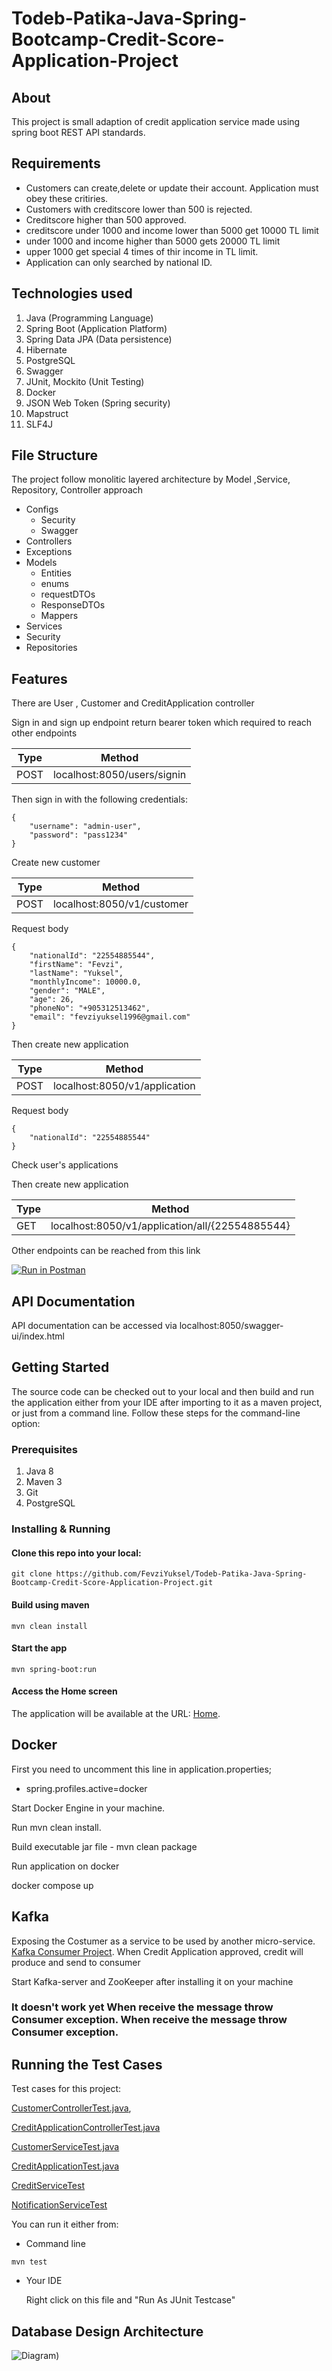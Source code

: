 # Todeb-Patika-Java-Spring-Bootcamp-Credit-Score-Application-Project
## About
This project is small adaption of credit application service made using spring boot REST API standards.

## Requirements
* Customers can create,delete or update their account.
Application must obey these critiries.
* Customers with creditscore lower than 500 is rejected.
* Creditscore higher than 500 approved.
* creditscore under 1000  and income lower than 5000 get 10000 TL limit
* under 1000 and income higher than 5000 gets 20000 TL limit
* upper 1000 get special 4 times of thir income in TL limit.
* Application can only searched by national ID.

## Technologies used

1. Java (Programming Language)
2. Spring Boot (Application Platform)
3. Spring Data JPA (Data persistence)
4. Hibernate
5. PostgreSQL
6. Swagger
7. JUnit, Mockito (Unit Testing)
8. Docker
9. JSON Web Token (Spring security)
10. Mapstruct
11. SLF4J

## File Structure

The project follow monolitic layered architecture by Model ,Service, Repository, Controller approach

* Configs
    * Security
    * Swagger
* Controllers
* Exceptions
* Models
    * Entities
    * enums
    * requestDTOs
    * ResponseDTOs
    * Mappers
* Services
* Security
* Repositories


## Features

There are User , Customer and CreditApplication controller

Sign in and sign up endpoint return bearer token which required to reach other endpoints

| Type | Method |
| ------ | ------ |
| POST | localhost:8050/users/signin |

Then sign in with the following credentials: 
```
{
    "username": "admin-user",
    "password": "pass1234"
}
```
Create new customer

| Type | Method |
| ------ | ------ |
| POST | localhost:8050/v1/customer |

Request body 
```
{
    "nationalId": "22554885544",
    "firstName": "Fevzi",
    "lastName": "Yuksel",
    "monthlyIncome": 10000.0,
    "gender": "MALE",
    "age": 26,
    "phoneNo": "+905312513462",
    "email": "fevziyuksel1996@gmail.com"
}
```
Then create new application

| Type | Method |
| ------ | ------ |
| POST | localhost:8050/v1/application |

Request body 
```
{
    "nationalId": "22554885544"
}
```
Check user's applications


Then create new application

| Type | Method |
| ------ | ------ |
| GET | localhost:8050/v1/application/all/{22554885544} |



Other endpoints can be reached from this link

[![Run in Postman](https://run.pstmn.io/button.svg)](https://app.getpostman.com/run-collection/8288169938a24bbadcec?action=collection%2Fimport)


## API Documentation

API documentation can be accessed via localhost:8050/swagger-ui/index.html

## Getting Started

The source code can be checked out to your local and then build and run the application either from your IDE after importing to it as a maven project, or just from a command line. Follow these steps for the command-line option:  

### Prerequisites
1. Java 8
2. Maven 3
3. Git
4. PostgreSQL


### Installing & Running

#### Clone this repo into your local: 
	
```
git clone https://github.com/FevziYuksel/Todeb-Patika-Java-Spring-Bootcamp-Credit-Score-Application-Project.git
```

####  Build using maven 
	
```
mvn clean install
```
	
#### Start the app
	
```
mvn spring-boot:run
```
	
#### Access the Home screen

The application will be available at the URL: [Home](http://localhost:8050).

## Docker
First you need to uncomment this line in application.properties;

* spring.profiles.active=docker

Start Docker Engine in your machine.

Run mvn clean install.

Build executable jar file - mvn clean package

Run application on docker 

docker compose up


## Kafka
Exposing the Costumer as a service to be used by another micro-service. [Kafka Consumer Project](https://github.com/FevziYuksel/Todeb-Credit-Kafka-Consumer).
When Credit Application approved, credit will produce and send to consumer

Start Kafka-server and ZooKeeper after installing it on your machine

### It doesn't work yet When receive the message throw Consumer exception. When receive the message throw Consumer exception. 

## Running the Test Cases

Test cases for this project:

[CustomerControllerTest.java](src/test/java/com/todebpatikajavaspringbootcampcreditscoreapplicationproject/controller/CustomerControllerTest.java),

[CreditApplicationControllerTest.java](src/test/java/com/todebpatikajavaspringbootcampcreditscoreapplicationproject/controller/CreditApplicationControllerTest.java)

[CustomerServiceTest.java](src/test/java/com/todebpatikajavaspringbootcampcreditscoreapplicationproject/service/impl/CustomerServiceTest.java)

[CreditApplicationTest.java](src/test/java/com/todebpatikajavaspringbootcampcreditscoreapplicationproject/service/impl/CreditApplicationServiceTest.java)

[CreditServiceTest](src/test/java/com/todebpatikajavaspringbootcampcreditscoreapplicationproject/service/impl/CreditServiceTest.java)

[NotificationServiceTest](src/test/java/com/todebpatikajavaspringbootcampcreditscoreapplicationproject/service/impl/NotificationServiceTest.java)

You can run it either from:

- Command line

```
mvn test
```

- Your IDE


	Right click on this file and "Run As JUnit Testcase"  




 ## Database Design Architecture
![Diagram](https://github.com/FevziYuksel/Todeb-Patika-Java-Spring-Bootcamp-Credit-Score-Application-Project/blob/master/Database%20Design%20Architecture.png))

